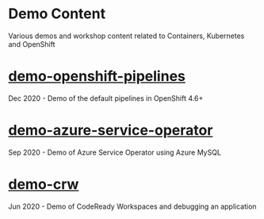 # Demo Content

Various demos and workshop content related to Containers, Kubernetes and OpenShift

# [demo-openshift-pipelines](demo-openshift-pipelines)

Dec 2020 - Demo of the default pipelines in OpenShift 4.6+

# [demo-azure-service-operator](demo-azure-service-operator)

Sep 2020 - Demo of Azure Service Operator using Azure MySQL 

# [demo-crw](demo-crw)

Jun 2020 - Demo of CodeReady Workspaces and debugging an application 



